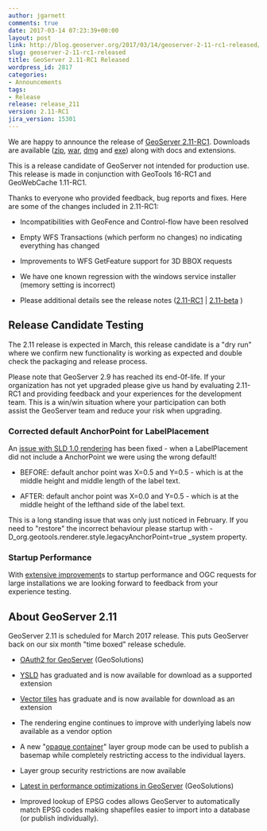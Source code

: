```yaml
---
author: jgarnett
comments: true
date: 2017-03-14 07:23:39+00:00
layout: post
link: http://blog.geoserver.org/2017/03/14/geoserver-2-11-rc1-released/
slug: geoserver-2-11-rc1-released
title: GeoServer 2.11-RC1 Released
wordpress_id: 2817
categories:
- Announcements
tags:
- Release
release: release_211
version: 2.11-RC1
jira_version: 15301
---
```


We are happy to announce the release of [GeoServer 2.11-RC1](http://geoserver.org/release/2.11-RC1/). Downloads are available ([zip](http://sourceforge.net/projects/geoserver/files/GeoServer/2.11-RC1/geoserver-2.11-RC1-bin.zip/download), [war](http://sourceforge.net/projects/geoserver/files/GeoServer/2.11-RC1/geoserver-2.11-RC1-war.zip/download), [dmg](http://sourceforge.net/projects/geoserver/files/GeoServer/2.10-RC1/geoserver-2.11-RC1.dmg/download) and [exe](http://sourceforge.net/projects/geoserver/files/GeoServer/2.11-RC1/geoserver-2.11-RC1.exe/download)) along with docs and extensions.

This is a release candidate of GeoServer not intended for production use. This release is made in conjunction with GeoTools 16-RC1 and GeoWebCache 1.11-RC1.

Thanks to everyone who provided feedback, bug reports and fixes. Here are some of the changes included in 2.11-RC1:



 	
  * Incompatibilities with GeoFence and Control-flow have been resolved

 	
  * Empty WFS Transactions (which perform no changes) no indicating everything has changed

 	
  * Improvements to WFS GetFeature support for 3D BBOX requests

 	
  * We have one known regression with the windows service installer (memory setting is incorrect)

 	
  * Please additional details see the release notes ([2.11-RC1](https://osgeo-org.atlassian.net/secure/ReleaseNote.jspa?version=15301&projectId=10000) | [2.11-beta](https://osgeo-org.atlassian.net/secure/ReleaseNote.jspa?version=14404&projectId=10000&) )




## Release Candidate Testing


The 2.11 release is expected in March, this release candidate is a "dry run" where we confirm new functionality is working as expected and double check the packaging and release process.

Please note that GeoServer 2.9 has reached its end-0f-life. If your organization has not yet upgraded please give us hand by evaluating 2.11-RC1 and providing feedback and your experiences for the development team. This is a win/win situation where your participation can both assist the GeoServer team and reduce your risk when upgrading.


### Corrected default AnchorPoint for LabelPlacement


An [issue with SLD 1.0 rendering](https://osgeo-org.atlassian.net/browse/GEOT-5632) has been fixed - when a LabelPlacement did not include a AnchorPoint we were using the wrong default!



 	
  * BEFORE: default anchor point was X=0.5 and Y=0.5 - which is at the middle height and middle length of the label text.

 	
  * AFTER: default anchor point was X=0.0 and Y=0.5 - which is at the middle height of the lefthand
side of the label text.


This is a long standing issue that was only just noticed in February. If you need to "restore" the incorrect behaviour please startup with -D_org.geotools.renderer.style.legacyAnchorPoint=true _system property.


### Startup Performance


With [extensive improvement](https://github.com/geoserver/geoserver/wiki/GSIP%20155)s to startup performance and OGC requests for large installations we are looking forward to feedback from your experience testing.


## About GeoServer 2.11


GeoServer 2.11 is scheduled for March 2017 release. This puts GeoServer back on our six month "time boxed" release schedule.



 	
  * [OAuth2 for GeoServer](http://www.geo-solutions.it/blog/oauth2-geoserver/) (GeoSolutions)

 	
  * [YSLD](http://docs.geoserver.org/stable/en/user/styling/ysld/index.html) has graduated and is now available for download as a supported extension

 	
  * [Vector tiles](http://docs.geoserver.org/latest/en/user/extensions/vectortiles/index.html) has graduate and is now available for download as an extension

 	
  * The rendering engine continues to improve with underlying labels now available as a vendor option

 	
  * A new "[opaque container](http://docs.geoserver.org/latest/en/user/data/webadmin/layergroups.html#layer-group-modes)" layer group mode can be used to publish a basemap while completely restricting access to the individual layers.

 	
  * Layer group security restrictions are now available

 	
  * [Latest in performance optimizations in GeoServer](http://www.geo-solutions.it/blog/performance-geoserver/) (GeoSolutions)

 	
  * Improved lookup of EPSG codes allows GeoServer to automatically match EPSG codes making shapefiles easier to import into a database (or publish individually).


